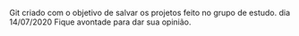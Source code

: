 Git criado com o objetivo de salvar os projetos feito no grupo de estudo.
dia 14/07/2020
Fique avontade para dar sua opinião.